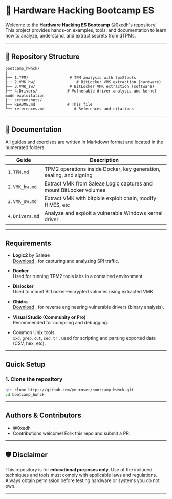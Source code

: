 # 🔧 Hardware Hacking Bootcamp ES

Welcome to the **Hardware Hacking ES Bootcamp** @0xedh's repository!
This project provides hands-on examples, tools, and documentation to learn how to analyze, understand, and extract secrets from dTPMs.

---

## 📁 Repository Structure

```
bootcamp_hwhck/
│            
├── 1.TPM/                  # TPM analysis with tpm2tools
├── 2.VMK_hw/                  # BitLocker VMK extraction (hardware)
├── 3.VMK_sw/               # BitLocker VMK extraction (software)
├── 4.Drivers/             # Vulnerable driver analysis and kernel-mode exploitation
├── screenshots/  
├── README.md              # This file
└── references.md             # References and citations
```

---

## 📘 Documentation

All guides and exercises are written in Markdown format and located in the numerated folders.

| Guide | Description |
|-------|-------------|
| `1.TPM.md` | TPM2 operations inside Docker, key generation, sealing, and signing |
| `2.VMK_hw.md` | Extract VMK from Saleae Logic captures and mount BitLocker volumes |
| `3.VMK_sw.md` | Extract VMK with bitpixie exploit chain, modify HIVES, etc |
| `4.Drivers.md` | Analyze and exploit a vulnerable Windows kernel driver |


---

## Requirements

- **Logic2** by Saleae  
  [Download](https://www.saleae.com/downloads/) , for capturing and analyzing SPI traffic.

- **Docker**  
  Used for running TPM2 tools labs in a contained environment.

- **Dislocker**  
  Used to mount BitLocker-encrypted volumes using extracted VMK.

- **Ghidra**  
  [Download](https://ghidra-sre.org/) , for reverse engineering vulnerable drivers (binary analysis).

- **Visual Studio (Community or Pro)**  
  Recommended for compiling and debugging.

- Common Unix tools:  
  `xxd`, `grep`, `cut`, `sed`, `tr` , used for scripting and parsing exported data (CSV, hex, etc).

---

## Quick Setup

### 1. Clone the repository
```bash
git clone https://github.com/youruser/bootcamp_hwhck.git
cd bootcamp_hwhck
```
---

## Authors & Contributors

- @0xedh
- Contributions welcome! Fork this repo and submit a PR.

---

## 🛡️ Disclaimer

This repository is for **educational purposes only**.
Use of the included techniques and tools must comply with applicable laws and regulations.
Always obtain permission before testing hardware or systems you do not own.

---
